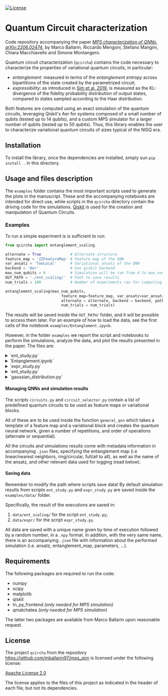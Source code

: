 [![License](https://img.shields.io/badge/License-Apache_2.0-blue.svg)](https://opensource.org/licenses/Apache-2.0)

# Quantum Circuit characterization

Code repository accompanying the paper *[MPS characterization of QNNs, arXiv:2206.02474](https://arxiv.org/abs/2206.02474)*, by Marco Ballarin, Riccardo Mengoni, Stefano Mangini, Chiara Macchiavello and Simone Montangero.

Quantum circuit characterization (`qcircha`) contains the code necessary to characterize the properties of variational quantum circuits, in particular:

- *entanglement*: measured in terms of the *entanglement entropy* across bipartitions of the state created by the parametrized circuit;
- *expressibility*: as introduced in [Sim et al. 2019](https://arxiv.org/abs/1905.10876), is measured as the KL-divergence of the fidelity probability distribution of output states, compared to states sampled according to the Haar distribution.

Both features are computed using an exact simulation of the quantum circuits, leveraging Qiskit's Aer for systems composed of a small number of qubits (tested up to 14 qubits), and a custom MPS simulator for a larger number of qubits (tested up to 50 qubits). Thus, this library enables the user to characterize variational quantum circuits of sizes typical of the NISQ era.

## Installation

To install the library, once the dependencies are installed, simply sun `pip install .` in this directory.

## Usage and files description

The `examples` folder contains the most important scripts used to generate the plots in the manuscript. These and the accompanying notebooks are intended for direct use, while scripts in the `qcircha` directory contain the driving code for the simulations. [Qiskit](https://github.com/Qiskit) is used for the creation and manipulation of Quantum Circuits.

### Examples

To run a simple experiment is is sufficient to run:

```python
from qcircha import entanglement_scaling

alternate = True             # Alternate structure
feature_map = 'ZZFeatureMap' # Feature map of the QNN
var_ansatz = 'TwoLocal'      # Variational ansatz of the QNN
backend = 'Aer'              # Use qiskit backend
max_num_qubits = 6           # Simulation will be ran from 4 to max_num_qubits
OUT_PATH = './ent_scaling/'  # Path to save results
num_trials = 100             # Number of experiments ran for computing the average

entanglement_scaling(max_num_qubits,
                         feature_map=feature_map, var_ansatz=var_ansatz,
                         alternate = alternate, backend = backend, path=OUT_PATH,
                         num_trials = num_trials)
```

The results will be saved inside the `OUT_PATH/` folder, and it will be possible to
access them later. For an example of how to load the data, see the first cells of
the notebook `examples/Entanglement.ipynb`.

However, in the folder `examples` we report the script and notebooks to perform the simulations, analyze the data, and plot the results presented in the paper. The files are:

<details>
   <summary>`ent_study.py`</summary>

   In this example, we show how to study the entanglement production inside a layered QNN with data reuploading with user-defined feature map and variational form. It is possible to use pre-defined circuit templates (see script `circuits.py` and `circuit_selector.py` below for a list of available pre-defined circuits), or even custom parametrized circuits created with Qiskit (in order to work, the circuits must have the attribute `.parameters`). The script can be used to generate data for studying the total entanglement production (function `ent_scaling`) or the entanglement distribution across bonds (`compute_bond_entanglement`).
</details>

<details>
   <summary>`Entanglement.ipynb`</summary>

   Notebook used to analyze and plot the data generated with the `ent_study.py` script.
</details>

<details>
   <summary>`expr_study.py`</summary>

   Used to study the expressibility of a layered QNN with data reuploading with user-defined feature map and variational forms (see above for details on the definition of the circuits).
</details>

<details>
   <summary>`ent_study.py`</summary>
</details>

<details>
   <summary>`gaussian_distribution.py`</summary>

   Example to show how to change the random distribution from which the parameters are sampled.
   This script produces output files that are slightly different from the usual ones, and are
   described in the header of the example file.
</details>

#### Managing QNNs and simulation results

The scripts `circuits.py` and `circuit_selector.py` contain a list of predefined quantum circuits to be used as feature maps or variational blocks.

All of these are to be used inside the function `general_qnn` which takes a template of a feature map and a variational block and creates the quantum neural network, given a number of repetitions, and order of operations (alternate or sequential).

All the circuits and simulations results come with metadata information in accompanying `.json` files, specifying the entanglement map (i.e linear/nearest neighbors, ring/circular, full/all to all), as well as the name of the ansatz, and other relevant data used for logging (read below).

#### Saving data

Remember to modify the path where scripts save data! By default simulation results from scripts `ent_study.py` and `expr_study.py` are saved inside the `examples/data/` folder.

Specifically, the result of the executions are saved in:

1. `data/ent_scaling/` for the script `ent_study.py`;
2. `data/expr/` for the script `expr_study.py`.

All data are saved with a unique name given by time of execution followed by a random number, in a `.npy` format. In addition, with the very same name, there is an accompanying `.json` file with information about the performed simulation (i.e. ansatz, entanglement_map,  parameters, ...).

## Requirements

The following packages are required to run the code:

- numpy
- scipy
- matplolib
- qiskit
- tn_py_frontend *(only needed for MPS simulation)*
- qmatchatea *(only needed for MPS simulation)*

The latter two packages are available from Marco Ballarin upon reasonable request.

## License

The project `qcircha` from the repository https://github.com/mballarin97/mps_qnn
is licensed under the following license:

[Apache License 2.0](LICENSE)

The license applies to the files of this project as indicated
in the header of each file, but not its dependencies.
